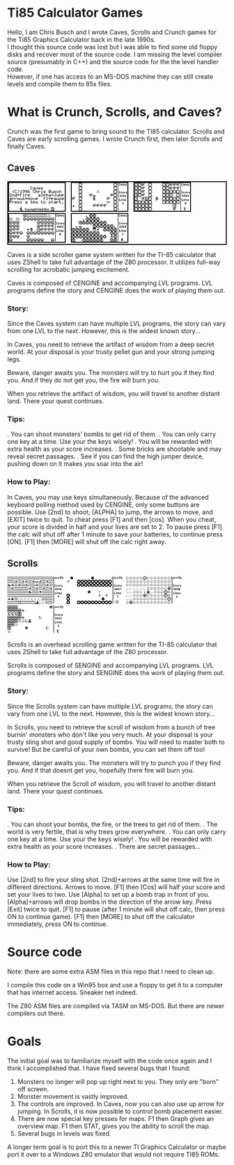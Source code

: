 # Ti85 Calculator Games

Hello, I am Chris Busch and I wrote Caves, Scrolls and Crunch games for the Ti85 Graphics Calculator back in the late 1990s.  
I thought this source code was lost but I was able to find some old floppy disks and recover most of the source code. 
I am missing the level compiler source (presumably in C++) and the source code for the the level handler code.  
However, if one has access to an MS-DOS machine they can still create levels and compile them to 85s files.

# What is Crunch, Scrolls, and Caves?

Crunch was the first game to bring sound to the TI85 calculator.  Scrolls and Caves are early scrolling games.  I wrote Crunch first, then later Scrolls and finally Caves.

## Caves


<div style="border: 2px solid black; display: inline-block;">
  <kbd><img src="caves1.gif" alt="Alt text"  style="border: 2px solid black;"></kbd> &nbsp;
  <kbd><img src="caves2.gif" alt="Alt text" style="border: 2px solid black;"></kbd> &nbsp;
  <kbd><img src="caves3.gif" alt="Alt text" style="border: 2px solid black;"></kbd> &nbsp;
  <kbd><img src="caves4.gif" alt="Alt text" style="border: 2px solid black;"></kbd> &nbsp;
  <kbd><img src="caves5.gif" alt="Alt text" style="border: 2px solid black;"></kbd> 
</div>


Caves is a side scroller game system written for the TI-85 calculator that uses ZShell to take
full advantage of the Z80 processor.  It utilizes full-way scrolling for
acrobatic jumping excitement.

Caves is composed of CENGINE and accompanying LVL programs.  LVL programs
define the story and CENGINE does the work of playing them out.

### Story:

Since the Caves system can have multiple LVL programs, the story can vary
from one LVL to the next.  However, this is the widest known story...

In Caves, you need to retrieve the artifact of wisdom from a deep secret
world.  At your disposal is your trusty pellet gun and your strong jumping
legs.

Beware, danger awaits you. The monsters will try to hurt you if they find
you.  And if they do not get you, the fire will burn you.

When you retrieve the artifact of wisdom, you will travel to another distant
land.  There your quest continues.

### Tips:

  . You can shoot monsters' bombs to get rid of them.
  . You can only carry one key at a time.  Use your the keys wisely!
  . You will be rewarded with extra health as your score increases.
  . Some bricks are shootable and may reveal secret passages.
  . See if you can find the high jumper device, pushing down on it
    makes you soar into the air!

### How to Play:

In Caves, you may use keys simultaneously. Because of the advanced keyboard
polling method used by CENGINE, only some buttons are possible.
Use [2nd] to shoot, [ALPHA] to jump, the arrows to move, and [EXIT] twice 
to quit.  To cheat press [F1] and then [cos].  When you cheat, your score 
is divided in half and your lives are set to 2.  To pause press [F1] the 
calc will shut off after 1 minute to save your batteries, to continue press
[ON].  [F1] then [MORE] will shut off the calc right away.



## Scrolls

<kbd><img src="scrolls1.gif"></kbd>&nbsp;
<kbd><img src="scrolls2.gif"></kbd>&nbsp;
<kbd><img src="scrolls3.gif"></kbd>&nbsp;
<kbd><img src="scrolls4.gif"></kbd>&nbsp;


Scrolls is an overhead scrolling game written for the TI-85 calculator that uses ZShell to take
full advantage of the Z80 processor. 

Scrolls is composed of SENGINE and accompanying LVL programs.  LVL programs
define the story and SENGINE does the work of playing them out.

### Story:

Since the Scrolls system can have multiple LVL programs, the story can vary
from one LVL to the next.  However, this is the widest known story...

In Scrolls, you need to retrieve the scroll of wisdom from a bunch of tree
burnin' monsters who don't like you very much.  At your disposal is your
trusty sling shot and good supply of bombs.  You will need to master both
to survive!  But be careful of your own bombs, you can set them off too!

Beware, danger awaits you. The monsters will try to punch you if they find
you.  And if that doesnt get you, hopefully there fire will burn you.

When you retrieve the Scroll of wisdom, you will travel to another distant
land.  There your quest continues.

### Tips:

  . You can shoot your bombs, the fire, or the trees to get rid of them.
  . The world is very fertile, that is why trees grow everywhere.
  . You can only carry one key at a time.  Use your the keys wisely!
  . You will be rewarded with extra health as your score increases.
  . There are secret passages...


### How to Play:

Use [2nd] to fire your sling shot.  [2nd]+arrows at the same time will
fire in different directions.  Arrows to move.  [F1] then [Cos] will
half your score and set your lives to two. Use [Alpha] to set up a bomb
trap in front of you. [Alpha]+arrows will drop bombs in the direction
of the arrow key.  Press [Exit] twice to quit.  [F1] to pause (after
1 minute will shut off calc, then press ON to continue game).  [F1]
then [MORE] to shut off the calculator immediately, press ON to continue.





# Source code

Note: there are some extra ASM files in this repo that I need to clean up. 

I compile this code on a Win95 box and use a floppy to get it to a computer that has internet access.  Sneaker net indeed.

The Z80 ASM files are compiled via TASM on MS-DOS.  But there are newer compilers out there.

# Goals

The initial goal was to familiarize myself with the code once again and I think I accomplished that. I have fixed several bugs that I found:

1. Monsters no longer will pop up right next to you.  They only are "born" off screen.
2. Monster movement is vastly improved.
3. The controls are improved.  In Caves, now you can also use up arrow for jumping. In Scrolls, it is now possible to control bomb placement easier.
4. There are now special key presses for maps.  F1 then Graph gives an overview map.  F1 then STAT, gives you the ability to scroll the map.
5. Several bugs in levels was fixed.

A longer term goal is to port this to a newer TI Graphics Calculator or maybe port it over to a Windows Z80 emulator that would not require TI85 ROMs.
  